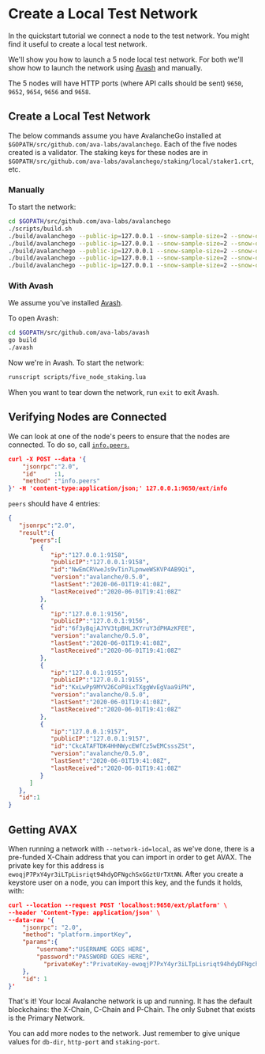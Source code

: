 # Create a Local Test Network

In the quickstart tutorial we connect a node to the test network.
You might find it useful to create a local test network.

We'll show you how to launch a 5 node local test network.
For both we'll show how to launch the network using [Avash](../tools/avash.md) and manually. 

The 5 nodes will have HTTP ports (where API calls should be sent) `9650`, `9652`, `9654`, `9656` and `9658`.

## Create a Local Test Network

The below commands assume you have AvalancheGo installed at `$GOPATH/src/github.com/ava-labs/avalanchego`.
Each of the five nodes created is a validator.
The staking keys for these nodes are in `$GOPATH/src/github.com/ava-labs/avalanchego/staking/local/staker1.crt`, etc.

### Manually

 To start the network:

```sh
cd $GOPATH/src/github.com/ava-labs/avalanchego
./scripts/build.sh
./build/avalanchego --public-ip=127.0.0.1 --snow-sample-size=2 --snow-quorum-size=2 --http-port=9650 --staking-port=9651 --db-dir=db/node1 --staking-enabled=true --network-id=local --bootstrap-ips= --staking-tls-cert-file=$(pwd)/staking/local/staker1.crt --staking-tls-key-file=$(pwd)/staking/local/staker1.key
./build/avalanchego --public-ip=127.0.0.1 --snow-sample-size=2 --snow-quorum-size=2 --http-port=9652 --staking-port=9653 --db-dir=db/node2 --staking-enabled=true --network-id=local --bootstrap-ips=127.0.0.1:9651 --bootstrap-ids=7Xhw2mDxuDS44j42TCB6U5579esbSt3Lg --staking-tls-cert-file=$(pwd)/staking/local/staker2.crt --staking-tls-key-file=$(pwd)/staking/local/staker2.key
./build/avalanchego --public-ip=127.0.0.1 --snow-sample-size=2 --snow-quorum-size=2 --http-port=9654 --staking-port=9655 --db-dir=db/node3 --staking-enabled=true --network-id=local --bootstrap-ips=127.0.0.1:9651 --bootstrap-ids=7Xhw2mDxuDS44j42TCB6U5579esbSt3Lg --staking-tls-cert-file=$(pwd)/staking/local/staker3.crt --staking-tls-key-file=$(pwd)/staking/local/staker3.key
./build/avalanchego --public-ip=127.0.0.1 --snow-sample-size=2 --snow-quorum-size=2 --http-port=9656 --staking-port=9657 --db-dir=db/node4 --staking-enabled=true --network-id=local --bootstrap-ips=127.0.0.1:9651 --bootstrap-ids=7Xhw2mDxuDS44j42TCB6U5579esbSt3Lg --staking-tls-cert-file=$(pwd)/staking/local/staker4.crt --staking-tls-key-file=$(pwd)/staking/local/staker4.key
./build/avalanchego --public-ip=127.0.0.1 --snow-sample-size=2 --snow-quorum-size=2 --http-port=9658 --staking-port=9659 --db-dir=db/node5 --staking-enabled=true --network-id=local --bootstrap-ips=127.0.0.1:9651 --bootstrap-ids=7Xhw2mDxuDS44j42TCB6U5579esbSt3Lg --staking-tls-cert-file=$(pwd)/staking/local/staker5.crt --staking-tls-key-file=$(pwd)/staking/local/staker5.key
```


### With Avash

We assume you've installed [Avash](../tools/avash.md).

To open Avash:

```sh
cd $GOPATH/src/github.com/ava-labs/avash
go build
./avash
```

Now we're in Avash.
To start the network:

```sh
runscript scripts/five_node_staking.lua
```

When you want to tear down the network, run `exit` to exit Avash.

## Verifying Nodes are Connected

We can look at one of the node's peers to ensure that the nodes are connected.
To do so, call [`info.peers`.](../api/info.md#info-peers)

```json
curl -X POST --data '{
    "jsonrpc":"2.0",
    "id"     :1,
    "method" :"info.peers"
}' -H 'content-type:application/json;' 127.0.0.1:9650/ext/info
```

`peers` should have 4 entries:

```json
{
   "jsonrpc":"2.0",
   "result":{
      "peers":[
         {
            "ip":"127.0.0.1:9158",
            "publicIP":"127.0.0.1:9158",
            "id":"NwEmCRVweJs9vTin7LpnweWSKVP4AB9Qi",
            "version":"avalanche/0.5.0",
            "lastSent":"2020-06-01T19:41:08Z",
            "lastReceived":"2020-06-01T19:41:08Z"
         },
         {
            "ip":"127.0.0.1:9156",
            "publicIP":"127.0.0.1:9156",
            "id":"6f3yBqjAJYV3tpBHLJKYruY3dPHAzKFEE",
            "version":"avalanche/0.5.0",
            "lastSent":"2020-06-01T19:41:08Z",
            "lastReceived":"2020-06-01T19:41:08Z"
         },
         {
            "ip":"127.0.0.1:9155",
            "publicIP":"127.0.0.1:9155",
            "id":"KxLwPp9MYV26CoP8ixTXggWvEgVaa9iPN",
            "version":"avalanche/0.5.0",
            "lastSent":"2020-06-01T19:41:08Z",
            "lastReceived":"2020-06-01T19:41:08Z"
         },
         {
            "ip":"127.0.0.1:9157",
            "publicIP":"127.0.0.1:9157",
            "id":"CkcATAFTDK4HHNWycEWfCz5wEMCsssZSt",
            "version":"avalanche/0.5.0",
            "lastSent":"2020-06-01T19:41:08Z",
            "lastReceived":"2020-06-01T19:41:08Z"
         }
      ]
   },
   "id":1
}
```

## Getting AVAX

When running a network with `--network-id=local`, as we've done, there is a pre-funded X-Chain address that you can import in order to get AVAX.
The private key for this address is `ewoqjP7PxY4yr3iLTpLisriqt94hdyDFNgchSxGGztUrTXtNN`.
After you create a keystore user on a node, you can import this key, and the funds it holds, with:

```json
curl --location --request POST 'localhost:9650/ext/platform' \
--header 'Content-Type: application/json' \
--data-raw '{
    "jsonrpc": "2.0",
    "method": "platform.importKey",
    "params":{
        "username":"USERNAME GOES HERE",
        "password":"PASSWORD GOES HERE",
    	  "privateKey":"PrivateKey-ewoqjP7PxY4yr3iLTpLisriqt94hdyDFNgchSxGGztUrTXtNN"
    },
    "id": 1
}'
```

That's it! Your local Avalanche network is up and running.
It has the default blockchains: the X-Chain, C-Chain and P-Chain.
The only Subnet that exists is the Primary Network.

You can add more nodes to the network.
Just remember to give unique values for `db-dir`, `http-port` and `staking-port`.